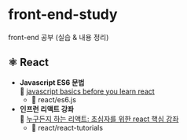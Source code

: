 # front-end-study
front-end 공부 (실습 &amp; 내용 정리)

## ⚛ React
- **Javascript ES6 문법** <br>
🔗 [javascript basics before you learn react](https://dev.to/nathansebhastian/javascript-basics-before-you-learn-react-38en)
  - 📄 react/es6.js
- **인프런 리액트 강좌** <br>
🔗 [누구든지 하는 리액트: 초심자를 위한 react 핵심 강좌](https://www.inflearn.com/course/react-velopert?utm_source=inflearn&utm_medium=social&utm_campaign=share)
  - 📁 react/react-tutorials
